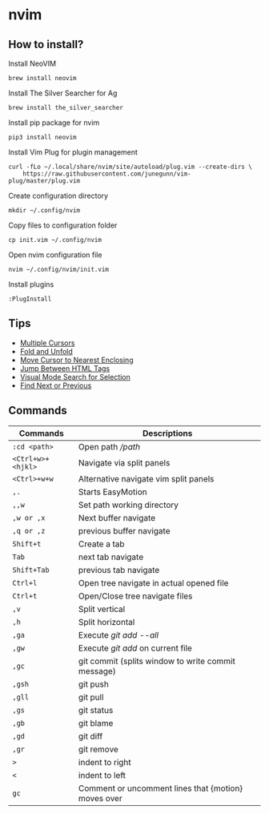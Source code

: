 # nvim

## How to install?

Install NeoVIM
```
brew install neovim
```

Install The Silver Searcher for Ag
```
brew install the_silver_searcher
```

Install pip package for nvim
```
pip3 install neovim
```

Install Vim Plug for plugin management
```
curl -fLo ~/.local/share/nvim/site/autoload/plug.vim --create-dirs \
    https://raw.githubusercontent.com/junegunn/vim-plug/master/plug.vim
```

Create configuration directory
```
mkdir ~/.config/nvim
```

Copy files to configuration folder
```
cp init.vim ~/.config/nvim
```

Open nvim configuration file
```
nvim ~/.config/nvim/init.vim
```

Install plugins
```
:PlugInstall
```

## Tips

* [Multiple Cursors](https://medium.com/@schtoeffel/you-don-t-need-more-than-one-cursor-in-vim-2c44117d51db)
* [Fold and Unfold](https://gist.github.com/lestoni/8c74da455cce3d36eb68)
* [Move Cursor to Nearest Enclosing](https://stackoverflow.com/a/4339966/3142942)
* [Jump Between HTML Tags](https://unix.stackexchange.com/a/185290)
* [Visual Mode Search for Selection](https://salferrarello.com/vim-visual-mode-search-selection/)
* [Find Next or Previous](https://stackoverflow.com/a/6607664/3142942)

## Commands

Commands | Descriptions
--- | ---
`:cd <path>` | Open path */path*
`<Ctrl+w>+<hjkl>` | Navigate via split panels
`<Ctrl>+w+w` | Alternative navigate vim split panels
`,.` | Starts EasyMotion
`,,w` | Set path working directory
`,w or ,x` | Next buffer navigate
`,q or ,z` | previous buffer navigate
`Shift+t` | Create a tab
`Tab` | next tab navigate
`Shift+Tab` | previous tab navigate
`Ctrl+l`  | Open tree navigate in actual opened file
`Ctrl+t`  | Open/Close tree navigate files
`,v` | Split vertical
`,h` | Split horizontal
`,ga` | Execute *git add --all*
`,gw` | Execute *git add* on current file
`,gc` | git commit (splits window to write commit message)
`,gsh` | git push
`,gll` | git pull
`,gs` | git status
`,gb` | git blame
`,gd` | git diff
`,gr` | git remove
`>` | indent to right
`<` | indent to left
`gc` | Comment or uncomment lines that {motion} moves over
